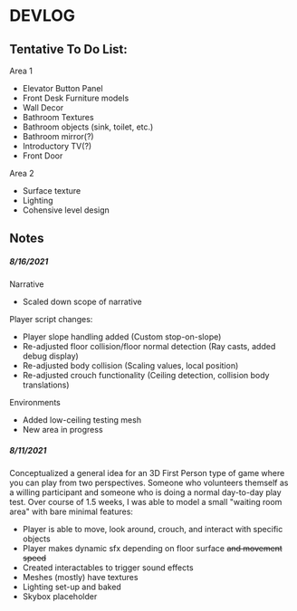 <!-- Quicklink https://sneepypixels.github.io/Projects/3D/WillingParticipant -->
# DEVLOG
## Tentative To Do List:

Area 1
* Elevator Button Panel
* Front Desk Furniture models
* Wall Decor
* Bathroom Textures
* Bathroom objects (sink, toilet, etc.)
* Bathroom mirror(?)
* Introductory TV(?)
* Front Door

Area 2
* Surface texture
* Lighting
* Cohensive level design

## Notes

##### 8/16/2021

Narrative
 - Scaled down scope of narrative

Player script changes:
 - Player slope handling added (Custom stop-on-slope)
 - Re-adjusted floor collision/floor normal detection (Ray casts, added debug display)
 - Re-adjusted body collision (Scaling values, local position)
 - Re-adjusted crouch functionality (Ceiling detection, collision body translations)

Environments
 - Added low-ceiling testing mesh
 - New area in progress

##### 8/11/2021

Conceptualized a general idea for an 3D First Person type of game where you can play from two perspectives.
Someone who volunteers themself as a willing participant and someone who is doing a normal day-to-day play test.
Over course of 1.5 weeks, I was able to model a small "waiting room area" with bare minimal features:
  - Player is able to move, look around, crouch, and interact with specific objects 
  - Player makes dynamic sfx depending on floor surface ~~and movement speed~~
  - Created interactables to trigger sound effects
  - Meshes (mostly) have textures
  - Lighting set-up and baked
  - Skybox placeholder
  
